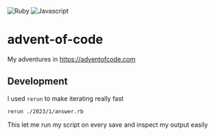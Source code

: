 ![Ruby](https://github.com/tannermares/advent-of-code/actions/workflows/ruby.yml/badge.svg) ![Javascript](https://github.com/tannermares/advent-of-code/actions/workflows/node.js.yml/badge.svg)

# advent-of-code
My adventures in https://adventofcode.com

## Development
I used `rerun` to make iterating really fast
```
rerun ./2023/1/answer.rb
```

This let me run my script on every save and inspect my output easily
